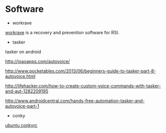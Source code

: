 # Software

* workrave

[workrave](http://www.workrave.org) is a recovery and prevention software for RSI.

* tasker

tasker on android

http://joaoapps.com/autovoice/

http://www.pocketables.com/2013/06/beginners-guide-to-tasker-part-8-autovoice.html

http://lifehacker.com/how-to-create-custom-voice-commands-with-tasker-and-aut-1282209195

http://www.androidcentral.com/hands-free-automation-tasker-and-autovoice-part-1

* conky

[ubuntu conkyrc](../files/conky/conkyrc_ubuntu)
